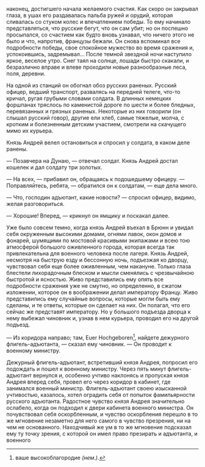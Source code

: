 наконец, достигшего начала желаемого счастия. Как скоро он закрывал глаза, в ушах его раздавалась пальба ружей и орудий, которая сливалась со стуком колес и впечатлением победы. То ему начинало представляться, что русские бегут, что он сам убит; но он поспешно просыпался, со счастием как будто вновь узнавал, что ничего этого не было и что, напротив, французы бежали. Он снова вспоминал все подробности победы, свое спокойное мужество во время сражения и, успокоившись, задремывал… После темной звездной ночи наступило яркое, веселое утро. Снег таял на солнце, лошади быстро скакали, и безразлично вправе и влеве проходили новые разнообразные леса, поля, деревни.

На одной из станций он обогнал обоз русских раненых. Русский офицер, ведший транспорт, развалясь на передней телеге, что-то кричал, ругая грубыми словами солдата. В длинных немецких форшпанах тряслось по каменистой дороге по шести и более бледных, перевязанных и грязных раненых. Некоторые из них говорили (он слышал русский говор), другие ели хлеб, самые тяжелые, молча, с кротким и болезненным детским участием, смотрели на скачущего мимо их курьера.

Князь Андрей велел остановиться и спросил у солдата, в каком деле ранены.

— Позавчера на Дунаю, — отвечал солдат. Князь Андрей достал кошелек и дал солдату три золотых.

— На всех, — прибавил он, обращаясь к подошедшему офицеру. — Поправляйтесь, ребята, — обратился он к солдатам, — еще дела много.

— Что, господин адъютант, какие новости? — спросил офицер, видимо, желая разговориться.

— Хорошие! Вперед, — крикнул он ямщику и поскакал далее.

Уже было совсем темно, когда князь Андрей въехал в Брюнн и увидал себя окруженным высокими домами, огнями лавок, окон домов и фонарей, шумящими по мостовой красивыми экипажами и всею тою атмосферой большого оживленного города, которая всегда так привлекательна для военного человека после лагеря. Князь Андрей, несмотря на быструю езду и бессонную ночь, подъезжая ко дворцу, чувствовал себя еще более оживленным, чем накануне. Только глаза блестели лихорадочным блеском и мысли сменялись с чрезвычайною быстротой и ясностью. Живо представились ему опять все подробности сражения уже не смутно, но определенно, в сжатом изложении, которое он в воображении делал императору Францу. Живо представились ему случайные вопросы, которые могли быть ему сделаны, и те ответы, которые он сделает на них. Он полагал, что его сейчас же представят императору. Но у большого подъезда дворца к нему выбежал чиновник и, узнав в нем курьера, проводил его на другой подъезд.

— Из коридора направо; там, Euer Hochgeboren[^241], найдете дежурного флигель-адъютанта, — сказал ему чиновник. — Он проводит к военному министру.

Дежурный флигель-адъютант, встретивший князя Андрея, попросил его подождать и пошел к военному министру. Через пять минут флигель-адъютант вернулся и, особенно учтиво наклонясь и пропуская князя Андрея вперед себя, провел его через коридор в кабинет, где занимался военный министр. Флигель-адъютант своею изысканной учтивостью, казалось, хотел оградить себя от попыток фамильярности русского адъютанта. Радостное чувство князя Андрея значительно ослабело, когда он подходил к двери кабинета военного министра. Он почувствовал себя оскорбленным, и чувство оскорбления перешло в то же мгновение незаметно для него самого в чувство презрения, ни на чем не основанного. Находчивый же ум в то же мгновение подсказал ему ту точку зрения, с которой он имел право презирать и адъютанта, и военного

[^241]: ваше высокоблагородие *(нем.).*